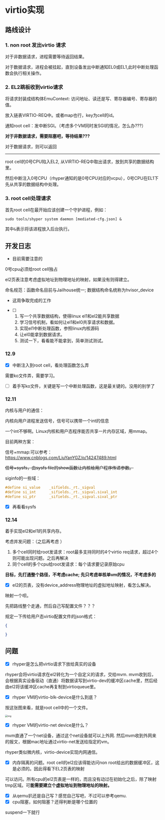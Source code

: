 # virtio实现

## 路线设计

### 1. non root 发出virtio 请求

对于非数据请求，进程需要等待返回结果。

对于数据请求，进程会被挂起，直到设备发出中断通知EL0或EL1,此时中断处理函数会执行相关操作。

### 2. EL2跳板收到virtio请求

将请求封装成结构体EmuContext: 访问地址、读还是写、寄存器编号、寄存器的值。

放入链表VIRTIO-REQ中。或者map也行，key为cell的id。

通知root cell：发中断SGI。（考虑多个VM同时发SGI的情况，怎么办???）

**对于非数据请求，需要阻塞吧，等待结果???**

对于数据请求，则可以返回

***

root cell的0号CPU陷入EL2, 从VIRTIO-REQ中取出请求，放到共享的数据结构里。

然后中断注入0号CPU（rhyper通知的是0号CPU对应的vcpu），0号CPU在EL1下先从共享的数据结构中处理。

### 3. root cell处理请求

首先root cell在最开始应该创建一个守护进程，例如：

```
sudo tools/shyper system daemon [mediated-cfg.json] &
```

其中`&`表示将该进程放入后台执行。

## 开发日志

* 目前需要注意的

0号cpu必须给root cell独占

el2页表注意考虑虚拟地址到物理地址的映射，如果没有则得建立。

命名规范：函数命名目前与Jailhouse统一; 数据结构命名统称为hvisor_device

* 这周争取完成的工作

- [ ] 1. 写一个共享数据结构，使得linux el1和el2能共享数据
  2. 学习信号机制，看如何让el1和el0共享请求和数据。
  3. 实现el1中断处理函数，参照linux内核源码
  4. 让el0能拿到数据请求。
  5. 测试一下，看看能不能拿到，简单测试测试。

### 12.9

- [x] 中断注入到root cell，看处理函数怎么弄

需要ko文件弄，需要学习。

- [ ] 着手写ko文件，关键是写一个中断处理函数，这是最关键的。没用的别学了

### 12.11

内核与用户的通信：

内核向用户进程发送信号，信号可以携带一个int的信息

一个int不够啊。Linux内核和用户态程序能否共享一片内存区域，用mmap。

目前两种方案：

信号+mmap:可以参考：https://www.cnblogs.com/LiuYanYGZ/p/14247489.html

~~信号+sysfs，由sysfs file的show函数让内核给用户程序传递参数。~~

siginfo的一些域：

```c
#define si_value	_sifields._rt._sigval
#define si_int		_sifields._rt._sigval.sival_int
#define si_ptr		_sifields._rt._sigval.sival_ptr
```

- [x] 再看看sysfs

### 12.14

着手实现el2和el1的共享内存。

考虑并发问题：（之后再考虑 ）

1. 多个cell同时给root发请求：root最多支持同时的4个virtio req请求，超过4个则可能出现问题。之后再解决
2. 同个cell的多个cpu给root发请求：每个请求要记录原始cpu

**目标，先打通整个路径，不考虑cache; 先只考虑单核单vm的情况，不考虑多的**

- [x] el2的页表，没有device_address物理地址的虚拟地址映射，看怎么解决。

映射一个呗。

先把路线整个走通，然后自己写配置文件？？？

规定一下传给用户态virtio配置文件的json格式：

```json
{

}
```



## 问题

- [x] rhyper是怎么把virtio请求下放给真实的设备

 rhyper会将virtio请求在el2转化为一个自定义的请求，交给mvm. mvm收到后，会根据真实设备驱动（直通）将数据读写到virtio-dev的缓冲区cache里，然后经由el2将该缓冲区cache再复制到virtioqueue里。

- [x] rhyper VM的virtio-blk-device是什么到底？

按这张图来看，就是root cell中的一个文件。

<img src="https://zmhqcp62hu.feishu.cn/space/api/box/stream/download/asynccode/?code=MzJjODBiMzBlY2M4NmEyNWUzYThmZDEyNTE2MTIwMzdfeGpVcmozeUlqc3o5Q0FIWkxRQ1I3Y2c1Zk02eWhBYm9fVG9rZW46V3dBZWJldW42b2FmVVB4M1lIV2NOeVNpbkFoXzE3MDEzMzQwMjM6MTcwMTMzNzYyM19WNA" alt="img" style="zoom:50%;" />

- [x] rhyper VM的virtio-net device是什么？

mvm直通了一个net设备，通过这个net设备就可以上外网. 然后mvm收到外网来的报文，根据mac地址通过virtio-net发送给指定的vm。

rhyper类似微内核，virtio-device实现内网通信。

- [x] 内存隔离的问题。root cell的el2应该得能访问non root给出的数据缓冲区，这是必须的。因此得看下EL2页表的映射

可以访问。所有cpu的el2页表是一样的，而且没有动过在初始化之后，除了映射tmp区域。可**能需要建立个虚拟地址到物理地址的映射。**

- [x] 从qemu扒还是自己写？感觉自己写吧，不过可以参考qemu.
- [x] cpu阻塞，如何阻塞？还得判断是哪个位置的

suspend一下就行